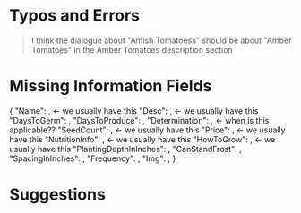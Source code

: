# Typos and Errors
> I think the dialogue about "Amish Tomatoess" should be about "Amber Tomatoes" in the Amber Tomatoes description section

# Missing Information Fields
{
        "Name": , <- we usually have this
        "Desc": , <- we usually have this
        "DaysToGerm": ,
        "DaysToProduce": ,
        "Determination": , <- when is this applicable??
        "SeedCount": , <- we usually have this
        "Price": , <- we usually have this
        "NutritionInfo": , <- we usually have this
        "HowToGrow": , <- we usually have this
        "PlantingDepthInInches": ,
        "CanStandFrost": ,
        "SpacingInInches": ,
        "Frequency": ,
        "Img": ,
    }

# Suggestions